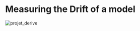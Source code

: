 # Measuring the Drift of a model
![projet_derive](https://github.com/user-attachments/assets/6df3c851-a0e1-4c1c-8a1b-e2af26e4d3c5)
